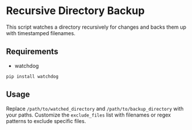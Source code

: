 # Recursive Directory Backup

This script watches a directory recursively for changes and backs them up with timestamped filenames.

## Requirements

- watchdog

`pip install watchdog`


## Usage

Replace `/path/to/watched_directory` and `/path/to/backup_directory` with your paths. Customize the `exclude_files` list with filenames or regex patterns to exclude specific files.
